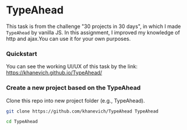 # TypeAhead

This task is from the challenge "30 projects in 30 days", in which I made `TypeAhead` by vanilla JS. 
In this assignment, I improved my knowledge of http and ajax.You can use it for your own purposes.


### Quickstart
You can see the working UI/UX of this task by the link: https://khanevich.github.io/TypeAhead/

### Create a new project based on the TypeAhead

Clone this repo into new project folder (e.g., TypeAhead).
``` bash
git clone https://github.com/khanevich/TypeAhead TypeAhead

cd TypeAhead

